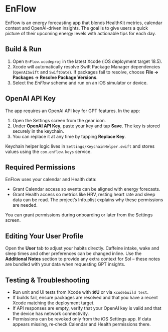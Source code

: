 # EnFlow

EnFlow is an energy forecasting app that blends HealthKit metrics, calendar context and OpenAI-driven insights. The goal is to give users a quick picture of their upcoming energy levels with actionable tips for each day.

## Build & Run

1. Open `EnFlow.xcodeproj` in the latest Xcode (iOS deployment target 18.5).
2. Xcode will automatically resolve Swift Package Manager dependencies (`OpenAISwift` and `SwiftDate`). If packages fail to resolve, choose **File → Packages → Resolve Package Versions**.
3. Select the *EnFlow* scheme and run on an iOS simulator or device.

## OpenAI API Key

The app requires an OpenAI API key for GPT features. In the app:

1. Open the Settings screen from the gear icon.
2. Under **OpenAI API Key**, paste your key and tap **Save**. The key is stored securely in the keychain.
3. You can replace it at any time by tapping **Replace Key**.

Keychain helper logic lives in `Settings/KeychainHelper.swift` and stores values using the `com.enflow.keys` service.

## Required Permissions

EnFlow uses your calendar and Health data:

- Grant Calendar access so events can be aligned with energy forecasts.
- Grant Health access so metrics like HRV, resting heart rate and sleep data can be read. The project’s Info.plist explains why these permissions are needed.

You can grant permissions during onboarding or later from the Settings screen.

## Editing Your User Profile

Open the **User** tab to adjust your habits directly. Caffeine intake, wake and sleep times and other preferences can be changed inline. Use the **Additional Notes** section to provide any extra context for Sol – these notes are bundled with your data when requesting GPT insights.

## Testing & Troubleshooting

- Run unit and UI tests from Xcode with **⌘U** or via `xcodebuild test`.
- If builds fail, ensure packages are resolved and that you have a recent Xcode matching the deployment target.
- If API responses are empty, verify that your OpenAI key is valid and that the device has network connectivity.
- Permissions can be revoked only from the iOS Settings app. If data appears missing, re‑check Calendar and Health permissions there.

